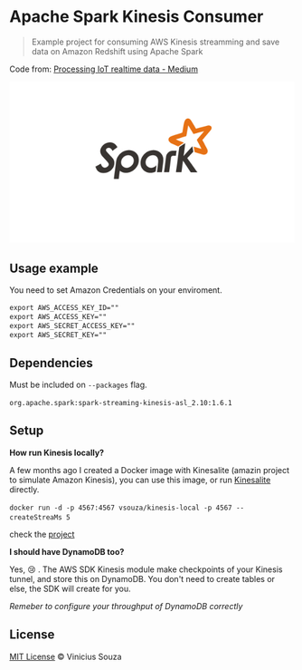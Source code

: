 # Apache Spark Kinesis Consumer

> Example project for consuming AWS Kinesis streamming and save data on Amazon Redshift using Apache Spark

Code from: [Processing IoT realtime data - Medium](https://medium.com/@iamvsouza/processing-grandparents-realtime-data-d6b8c99e0b43)

<p align="center">
  <img src="header.jpg" />
</p>


## Usage example

You need to set Amazon Credentials on your enviroment.

```shell
export AWS_ACCESS_KEY_ID=""
export AWS_ACCESS_KEY=""
export AWS_SECRET_ACCESS_KEY=""
export AWS_SECRET_KEY=""
```

## Dependencies

Must be included on `--packages` flag.

`org.apache.spark:spark-streaming-kinesis-asl_2.10:1.6.1`

## Setup

__How run Kinesis locally?__

A few months ago I created a Docker image with Kinesalite (amazin project to simulate Amazon Kinesis), you can use
this image, or run [Kinesalite]() directly.

`docker run -d -p 4567:4567 vsouza/kinesis-local -p 4567 --createStreaMs 5`

check the [project](https://github.com/vsouza/docker-Kinesis-local)

__I should have DynamoDB too?__

Yes, :cry: . The AWS SDK Kinesis module make checkpoints of your Kinesis tunnel, and store this on DynamoDB. You don't
need to create tables or else, the SDK will create for you. 

*Remeber to configure your  throughput of DynamoDB correctly*

## License

[MIT License](http://vsouza.mit-license.org/) © Vinicius Souza

